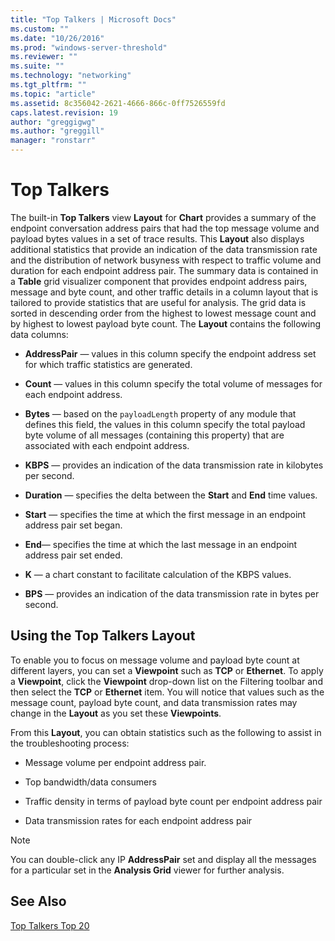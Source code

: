 ```yaml
---
title: "Top Talkers | Microsoft Docs"
ms.custom: ""
ms.date: "10/26/2016"
ms.prod: "windows-server-threshold"
ms.reviewer: ""
ms.suite: ""
ms.technology: "networking"
ms.tgt_pltfrm: ""
ms.topic: "article"
ms.assetid: 8c356042-2621-4666-866c-0ff7526559fd
caps.latest.revision: 19
author: "greggigwg"
ms.author: "greggill"
manager: "ronstarr"
---
```

# Top Talkers
The built-in **Top Talkers** view **Layout** for **Chart** provides a summary of the endpoint conversation address pairs that had the top message volume and payload bytes values in a set of trace results. This **Layout** also displays additional statistics that provide an indication of the data transmission rate and the distribution of network busyness with respect to traffic volume and duration for each endpoint address pair. The summary data is contained in a **Table** grid visualizer component that provides endpoint address pairs, message and byte count, and other traffic details in a column layout that is tailored to provide statistics that are useful for analysis. The grid data is sorted in descending order from the highest to lowest message count and by highest to lowest payload byte count. The **Layout** contains the following data columns:  
  
-   **AddressPair** — values in this column specify the endpoint address set for which traffic statistics are generated.  
  
-   **Count** — values in this column specify the total volume of messages for each endpoint address.  
  
-   **Bytes** — based on the `payloadLength` property of any module that defines this field, the values in this column specify the total payload byte volume of all messages (containing this property) that are associated with each endpoint address.  
  
-   **KBPS** — provides an indication of the data transmission rate in kilobytes per second.  
  
-   **Duration** — specifies the delta between the **Start** and **End** time values.  
  
-   **Start** — specifies the time at which the first message in an endpoint address pair set began.  
  
-   **End**— specifies the time at which the last message in an endpoint address pair set ended.  
  
-   **K** — a chart constant to facilitate calculation of the KBPS values.  
  
-   **BPS** — provides an indication of the data transmission rate in bytes per second.  
  
## Using the Top Talkers Layout  
 To enable you to focus on message volume and payload byte count at different layers, you can set a **Viewpoint** such as **TCP** or **Ethernet**. To apply a **Viewpoint**, click the **Viewpoint** drop-down list on the Filtering toolbar and then select the **TCP** or **Ethernet** item. You will notice that values such as the message count, payload byte count, and data transmission rates may change in the **Layout** as you set these **Viewpoints**.  
  
 From this **Layout**, you can obtain statistics such as the following to assist in the troubleshooting process:  
  
-   Message volume per endpoint address pair.  
  
-   Top bandwidth/data consumers  
  
-   Traffic density in terms of payload byte count per endpoint address pair  
  
-   Data transmission rates for each endpoint address pair  
  
> [!NOTE]
>  You can double-click any IP **AddressPair** set and display all the messages for a particular set in the **Analysis Grid** viewer for further analysis.  
  
## See Also  
 [Top Talkers Top 20](top-talkers-top-20.md)